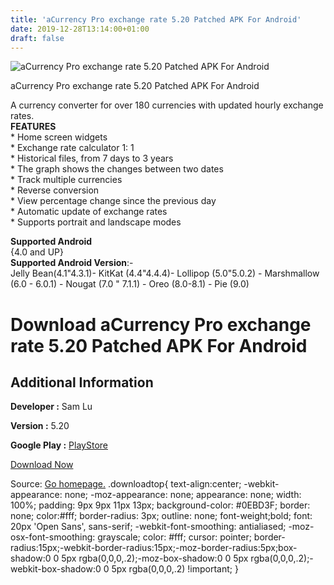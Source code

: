 ```yaml
---
title: 'aCurrency Pro exchange rate 5.20 Patched APK For Android'
date: 2019-12-28T13:14:00+01:00
draft: false
---
```


![aCurrency Pro exchange rate 5.20 Patched APK For Android](https://i1.wp.com/apkhome.net/wp-content/uploads/2019/11/aCurrency-Pro-exchange-rate-5.20-Patched.png "aCurrency Pro exchange rate 5.20 Patched APK For Android")

  

aCurrency Pro exchange rate 5.20 Patched APK For Android

A currency converter for over 180 currencies with updated hourly exchange rates.  
**FEATURES**  
\* Home screen widgets  
\* Exchange rate calculator 1: 1  
\* Historical files, from 7 days to 3 years  
\* The graph shows the changes between two dates  
\* Track multiple currencies  
\* Reverse conversion  
\* View percentage change since the previous day  
\* Automatic update of exchange rates  
\* Supports portrait and landscape modes

**Supported Android**  
{4.0 and UP}  
**Supported Android Version**:-  
Jelly Bean(4.1"4.3.1)- KitKat (4.4"4.4.4)- Lollipop (5.0"5.0.2) - Marshmallow (6.0 - 6.0.1) - Nougat (7.0 " 7.1.1) - Oreo (8.0-8.1) - Pie (9.0)

Download aCurrency Pro exchange rate 5.20 Patched APK For Android
=================================================================

Additional Information
----------------------

**Developer :** Sam Lu

**Version :** 5.20

**Google Play :** [PlayStore](https://play.google.com/store/apps/details?id=com.a0soft.gphone.aCurrencyPro)

  

[Download Now](https://store4app.co/post/acurrency-pro-exchange-rate-5-20-patched-apk-for-android_1574075837)

  
Source: [Go homepage.](https://store4app.co/post/acurrency-pro-exchange-rate-5-20-patched-apk-for-android_1574075837) .downloadtop{ text-align:center; -webkit-appearance: none; -moz-appearance: none; appearance: none; width: 100%; padding: 9px 9px 11px 13px; background-color: #0EBD3F; border: none; color:#fff; border-radius: 3px; outline: none; font-weight;bold; font: 20px 'Open Sans', sans-serif; -webkit-font-smoothing: antialiased; -moz-osx-font-smoothing: grayscale; color: #fff; cursor: pointer; border-radius:15px;-webkit-border-radius:15px;-moz-border-radius:5px;box-shadow:0 0 5px rgba(0,0,0,.2);-moz-box-shadow:0 0 5px rgba(0,0,0,.2);-webkit-box-shadow:0 0 5px rgba(0,0,0,.2) !important; }